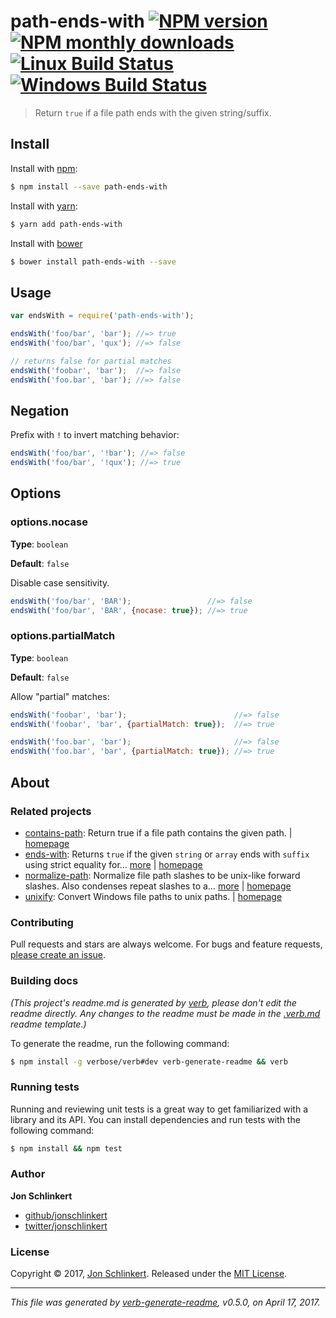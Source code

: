 # path-ends-with [![NPM version](https://img.shields.io/npm/v/path-ends-with.svg?style=flat)](https://www.npmjs.com/package/path-ends-with) [![NPM monthly downloads](https://img.shields.io/npm/dm/path-ends-with.svg?style=flat)](https://npmjs.org/package/path-ends-with) [![Linux Build Status](https://img.shields.io/travis/jonschlinkert/path-ends-with.svg?style=flat&label=Travis)](https://travis-ci.org/jonschlinkert/path-ends-with) [![Windows Build Status](https://img.shields.io/appveyor/ci/jonschlinkert/path-ends-with.svg?style=flat&label=AppVeyor)](https://ci.appveyor.com/project/jonschlinkert/path-ends-with)

> Return `true` if a file path ends with the given string/suffix.

## Install

Install with [npm](https://www.npmjs.com/):

```sh
$ npm install --save path-ends-with
```

Install with [yarn](https://yarnpkg.com):

```sh
$ yarn add path-ends-with
```

Install with [bower](https://bower.io/)

```sh
$ bower install path-ends-with --save
```

## Usage

```js
var endsWith = require('path-ends-with');

endsWith('foo/bar', 'bar'); //=> true
endsWith('foo/bar', 'qux'); //=> false

// returns false for partial matches
endsWith('foobar', 'bar');  //=> false
endsWith('foo.bar', 'bar'); //=> false
```

## Negation

Prefix with `!` to invert matching behavior:

```js
endsWith('foo/bar', '!bar'); //=> false
endsWith('foo/bar', '!qux'); //=> true
```

## Options

### options.nocase

**Type**: `boolean`

**Default**: `false`

Disable case sensitivity.

```js
endsWith('foo/bar', 'BAR');                 //=> false
endsWith('foo/bar', 'BAR', {nocase: true}); //=> true
```

### options.partialMatch

**Type**: `boolean`

**Default**: `false`

Allow "partial" matches:

```js
endsWith('foobar', 'bar');                        //=> false                 
endsWith('foobar', 'bar', {partialMatch: true});  //=> true 

endsWith('foo.bar', 'bar');                       //=> false                 
endsWith('foo.bar', 'bar', {partialMatch: true}); //=> true 
```

## About

### Related projects

* [contains-path](https://www.npmjs.com/package/contains-path): Return true if a file path contains the given path. | [homepage](https://github.com/jonschlinkert/contains-path "Return true if a file path contains the given path.")
* [ends-with](https://www.npmjs.com/package/ends-with): Returns `true` if the given `string` or `array` ends with `suffix` using strict equality for… [more](https://github.com/jonschlinkert/ends-with) | [homepage](https://github.com/jonschlinkert/ends-with "Returns `true` if the given `string` or `array` ends with `suffix` using strict equality for comparisons.")
* [normalize-path](https://www.npmjs.com/package/normalize-path): Normalize file path slashes to be unix-like forward slashes. Also condenses repeat slashes to a… [more](https://github.com/jonschlinkert/normalize-path) | [homepage](https://github.com/jonschlinkert/normalize-path "Normalize file path slashes to be unix-like forward slashes. Also condenses repeat slashes to a single slash and removes and trailing slashes unless disabled.")
* [unixify](https://www.npmjs.com/package/unixify): Convert Windows file paths to unix paths. | [homepage](https://github.com/jonschlinkert/unixify "Convert Windows file paths to unix paths.")

### Contributing

Pull requests and stars are always welcome. For bugs and feature requests, [please create an issue](../../issues/new).

### Building docs

_(This project's readme.md is generated by [verb](https://github.com/verbose/verb-generate-readme), please don't edit the readme directly. Any changes to the readme must be made in the [.verb.md](.verb.md) readme template.)_

To generate the readme, run the following command:

```sh
$ npm install -g verbose/verb#dev verb-generate-readme && verb
```

### Running tests

Running and reviewing unit tests is a great way to get familiarized with a library and its API. You can install dependencies and run tests with the following command:

```sh
$ npm install && npm test
```

### Author

**Jon Schlinkert**

* [github/jonschlinkert](https://github.com/jonschlinkert)
* [twitter/jonschlinkert](https://twitter.com/jonschlinkert)

### License

Copyright © 2017, [Jon Schlinkert](https://github.com/jonschlinkert).
Released under the [MIT License](LICENSE).

***

_This file was generated by [verb-generate-readme](https://github.com/verbose/verb-generate-readme), v0.5.0, on April 17, 2017._
